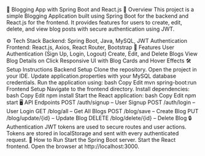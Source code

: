 📝 Blogging App with Spring Boot and React.js
📖 Overview
This project is a simple Blogging Application built using Spring Boot for the backend and React.js for the frontend. 
It provides features for users to create, edit, delete, and view blog posts with secure authentication using JWT.

⚙️ Tech Stack
Backend: Spring Boot, Java, MySQL, JWT Authentication
Frontend: React.js, Axios, React Router, Bootstrap
🚀 Features
User Authentication (Sign Up, Login, Logout)
Create, Edit, and Delete Blogs
View Blog Details on Click
Responsive UI with Blog Cards and Hover Effects
🛠️ Setup Instructions
Backend Setup
Clone the repository.
Open the project in your IDE.
Update application.properties with your MySQL database credentials.
Run the application using:
bash
Copy
Edit
mvn spring-boot:run
Frontend Setup
Navigate to the frontend directory.
Install dependencies:
bash
Copy
Edit
npm install
Start the React application:
bash
Copy
Edit
npm start
🖥️ API Endpoints
POST /auth/signup – User Signup
POST /auth/login – User Login
GET /blog/all – Get All Blogs
POST /blog/save – Create Blog
PUT /blog/update/{id} – Update Blog
DELETE /blog/delete/{id} – Delete Blog
🔒 Authentication
JWT tokens are used to secure routes and user actions.
Tokens are stored in localStorage and sent with every authenticated request.
🛑 How to Run
Start the Spring Boot server.
Start the React frontend.
Open the browser at http://localhost:3000.
